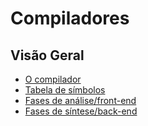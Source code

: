 # Compiladores
## Visão Geral

- [O compilador](#o-compilador)
- [Tabela de símbolos](#tabela-de-símbolos)
- [Fases de análise/front-end](#fases-de-análise/front-end)
- [Fases de síntese/back-end](#fases-de-síntese/back-end)
